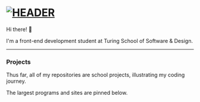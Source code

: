 # [![HEADER](https://pilbox.themuse.com/image.png?url=https%3A%2F%2Fassets.themuse.com%2Fuploaded%2Fattachments%2F18608.png%3Fv%3D61b60a16a96aa7da828dfe5d6a9be3306ed446c4468a4ed62798936289d5371a&prog=1&w=1000)](https://www.linkedin.com/in/hayleywitherell/)

Hi there! 👋

I'm a front-end development student at Turing School of Software & Design.

---
 
### Projects

Thus far, all of my repositories are school projects, illustrating my coding journey.

The largest programs and sites are pinned below.
